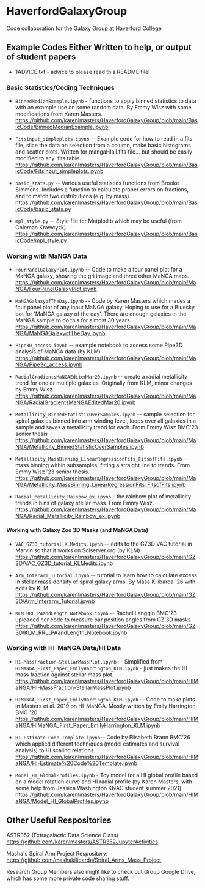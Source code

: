 # HaverfordGalaxyGroup
Code collaboration for the Galaxy Group at Haverford College


## Example Codes Either Written to help, or output of student papers

* 1ADVICE.txt - advice to please read this README file! 


### Basic Statistics/Coding Techniques
* `BinnedMedianExample.ipynb` - functions to apply binned statistics to data with an example use on some random data. By Emmy Wisz with some modifications from Karen Masters. https://github.com/karenlmasters/HaverfordGalaxyGroup/blob/main/BasicCode/BinnedMedianExample.ipynb

* `Fitsinput_simpleplots.ipynb` -- Example code for how to read in a fits file, slice the data on selection from a column, make basic histograms and scatter plots. Written for mangaHIall.fits file... but should be easily modified to any .fits table.  https://github.com/karenlmasters/HaverfordGalaxyGroup/blob/main/BasicCode/Fitsinput_simpleplots.ipynb

* `basic_stats.py` -- Various useful statistics functions from Brooke Simmons. Includes a function to calculate proper errors on fractions, and to match two distributions (e.g. by mass). https://github.com/karenlmasters/HaverfordGalaxyGroup/blob/main/BasicCode/basic_stats.py

* `mpl_style.py` -- Style file for Matplotlib which may be useful (from Coleman Krawcyzk) https://github.com/karenlmasters/HaverfordGalaxyGroup/blob/main/BasicCode/mpl_style.py


### Working with MaNGA Data
* `FourPanelGalaxyPlot.ipynb` -- Code to make a four panel plot for a MaNGA galaxy, showing the gri image and three other MaNGA maps. 
https://github.com/karenlmasters/HaverfordGalaxyGroup/blob/main/MaNGA/FourPanelGalaxyPlot.ipynb

* `MaNGAGalaxyofTheDay.ipynb` -- Code by Karen Masters which mades a four panel plot of any input MaNGA galaxy. Hoping to use for a Bluesky bot for 'MaNGA galaxy of the day'. There are enough galaxies in the MaNGA sample to do this for almost 30 years. https://github.com/karenlmasters/HaverfordGalaxyGroup/blob/main/MaNGA/MaNGAGalaxyofTheDay.ipynb

* `Pipe3D_access.ipynb` -- example notebook to access some Pipe3D analysis of MaNGA data (by KLM) https://github.com/karenlmasters/HaverfordGalaxyGroup/blob/main/MaNGA/Pipe3d_access.ipynb

* `RadialGradientsMaNGAEditedMar20.ipynb` -- create a radial metallicity trend for one or multiple galaxies. Originally from KLM, minor changes by Emmy Wisz. https://github.com/karenlmasters/HaverfordGalaxyGroup/blob/main/MaNGA/RadialGradientsMaNGAEditedMar20.ipynb

* `Metallicity_BinnedStatisticOverSamples.ipynb` -- sample selection for spiral galaxies binned into arm winding level, loops over all galaxies in a sample and saves a metallicity trend for each. From Emmy Wisz BMC'23 senior thesis https://github.com/karenlmasters/HaverfordGalaxyGroup/blob/main/MaNGA/Metallicity_BinnedStatisticOverSamples.ipynb

* `Metallicity_MassBinning_LinearRegressionFits_FitsofFits.ipynb` -- mass binning within subsamples, fitting a straight line to trends. From Emmy Wisz '23 senior thesis. https://github.com/karenlmasters/HaverfordGalaxyGroup/blob/main/MaNGA/Metallicity_MassBinning_LinearRegressionFits_FitsofFits.ipynb

* `Radial_Metallicity_Rainbow_ex.ipynb` - the rainbow plot of metallicity trends in bins of galaxy stellar mass. From Emmy Wisz. https://github.com/karenlmasters/HaverfordGalaxyGroup/blob/main/MaNGA/Radial_Metallicity_Rainbow_ex.ipynb


#### Working with Galaxy Zoo 3D Masks (and MaNGA Data)
*  `VAC_GZ3D_tutorial_KLMedits.ipynb` -- edits to the GZ3D VAC tutorial in Marvin so that it works on Sciserver.org (by KLM) https://github.com/karenlmasters/HaverfordGalaxyGroup/blob/main/GZ3D/VAC_GZ3D_tutorial_KLMedits.ipynb

*  `Arm_Interarm_Tutorial.ipynb` -- tutorial to learn how to calculate excess in stellar mass density of spiral galaxy arms. By Maša Kilibarda '26 with edits by KLM https://github.com/karenlmasters/HaverfordGalaxyGroup/blob/main/GZ3D/Arm_Interarm_Tutorial.ipynb 

* `KLM_RRL_PAandLength_Notebook.ipynb` -- Rachel Langgin BMC'23 uploaded her code to measure bar position angles from GZ:3D masks  https://github.com/karenlmasters/HaverfordGalaxyGroup/blob/main/GZ3D/KLM_RRL_PAandLength_Notebook.ipynb


### Working with HI-MaNGA Data/HI Data
* `HI-MassFraction-StellarMassPlot.ipynb` -- Simplified from `HIMaNGA_First_Paper_EmilyHarrington_KLM.ipynb` - just makes the HI mass fraction against stellar mass plot. https://github.com/karenlmasters/HaverfordGalaxyGroup/blob/main/HIMaNGA/HI-MassFraction-StellarMassPlot.ipynb 

*  `HIMaNGA_First_Paper_EmilyHarrington_KLM.ipynb` -- Code to make plots in Masters et al. 2019 on HI-MaNGA. Mostly written by Emily Harrington BMC '20. https://github.com/karenlmasters/HaverfordGalaxyGroup/blob/main/HIMaNGA/HIMaNGA_First_Paper_EmilyHarrington_KLM.ipynb

* `HI-Estimate Code Template.ipynb`-- Code by Elisabeth Brann BMC'26 which applied different techniques (model estimates and survival analysis) to HI scaling relations. https://github.com/karenlmasters/HaverfordGalaxyGroup/blob/main/HIMaNGA/HI-Estimate%20Code%20Template.ipynb

* `Model_HI_GlobalProfiles.ipynb` - Toy model for a HI global profile based on a model rotation curve and HI radial profile (by Karen Masters, with some help from Jessica Washington KNAC student summer 2021) https://github.com/karenlmasters/HaverfordGalaxyGroup/blob/main/HIMaNGA/Model_HI_GlobalProfiles.ipynb


## Other Useful Respositories

ASTR352 (Extragalactic Data Science Class) https://github.com/karenlmasters/ASTR352JupyterActivities

Masha's Spiral Arm Project Respository: https://github.com/mashakilibarda/Spiral_Arms_Mass_Project 

Research Group Members also might like to check out Group Google Drive, which has some more private code sharing stuff. 
